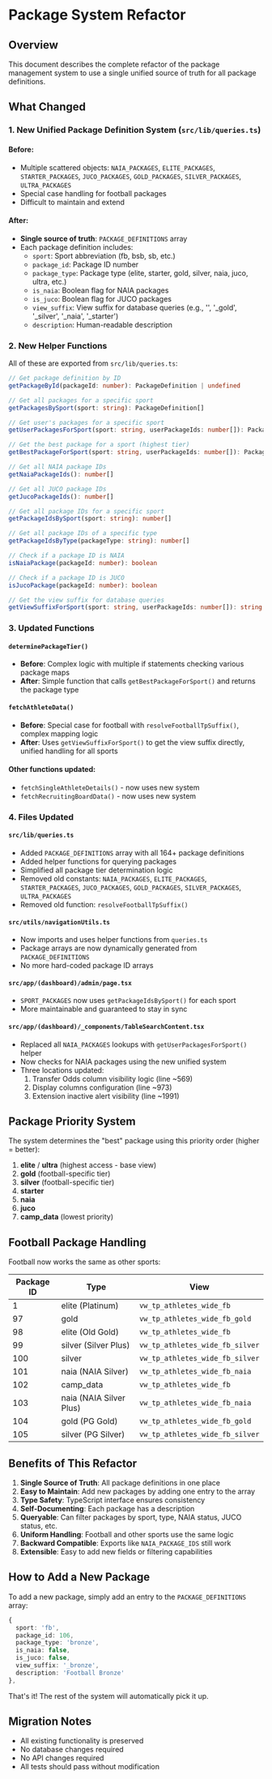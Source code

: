 # Package System Refactor

## Overview
This document describes the complete refactor of the package management system to use a single unified source of truth for all package definitions.

## What Changed

### 1. **New Unified Package Definition System** (`src/lib/queries.ts`)

#### Before:
- Multiple scattered objects: `NAIA_PACKAGES`, `ELITE_PACKAGES`, `STARTER_PACKAGES`, `JUCO_PACKAGES`, `GOLD_PACKAGES`, `SILVER_PACKAGES`, `ULTRA_PACKAGES`
- Special case handling for football packages
- Difficult to maintain and extend

#### After:
- **Single source of truth**: `PACKAGE_DEFINITIONS` array
- Each package definition includes:
  - `sport`: Sport abbreviation (fb, bsb, sb, etc.)
  - `package_id`: Package ID number
  - `package_type`: Package type (elite, starter, gold, silver, naia, juco, ultra, etc.)
  - `is_naia`: Boolean flag for NAIA packages
  - `is_juco`: Boolean flag for JUCO packages
  - `view_suffix`: View suffix for database queries (e.g., '', '_gold', '_silver', '_naia', '_starter')
  - `description`: Human-readable description

### 2. **New Helper Functions**

All of these are exported from `src/lib/queries.ts`:

```typescript
// Get package definition by ID
getPackageById(packageId: number): PackageDefinition | undefined

// Get all packages for a specific sport
getPackagesBySport(sport: string): PackageDefinition[]

// Get user's packages for a specific sport
getUserPackagesForSport(sport: string, userPackageIds: number[]): PackageDefinition[]

// Get the best package for a sport (highest tier)
getBestPackageForSport(sport: string, userPackageIds: number[]): PackageDefinition | null

// Get all NAIA package IDs
getNaiaPackageIds(): number[]

// Get all JUCO package IDs
getJucoPackageIds(): number[]

// Get all package IDs for a specific sport
getPackageIdsBySport(sport: string): number[]

// Get all package IDs of a specific type
getPackageIdsByType(packageType: string): number[]

// Check if a package ID is NAIA
isNaiaPackage(packageId: number): boolean

// Check if a package ID is JUCO
isJucoPackage(packageId: number): boolean

// Get the view suffix for database queries
getViewSuffixForSport(sport: string, userPackageIds: number[]): string
```

### 3. **Updated Functions**

#### `determinePackageTier()`
- **Before**: Complex logic with multiple if statements checking various package maps
- **After**: Simple function that calls `getBestPackageForSport()` and returns the package type

#### `fetchAthleteData()`
- **Before**: Special case for football with `resolveFootballTpSuffix()`, complex mapping logic
- **After**: Uses `getViewSuffixForSport()` to get the view suffix directly, unified handling for all sports

#### Other functions updated:
- `fetchSingleAthleteDetails()` - now uses new system
- `fetchRecruitingBoardData()` - now uses new system

### 4. **Files Updated**

#### `src/lib/queries.ts`
- Added `PACKAGE_DEFINITIONS` array with all 164+ package definitions
- Added helper functions for querying packages
- Simplified all package tier determination logic
- Removed old constants: `NAIA_PACKAGES`, `ELITE_PACKAGES`, `STARTER_PACKAGES`, `JUCO_PACKAGES`, `GOLD_PACKAGES`, `SILVER_PACKAGES`, `ULTRA_PACKAGES`
- Removed old function: `resolveFootballTpSuffix()`

#### `src/utils/navigationUtils.ts`
- Now imports and uses helper functions from `queries.ts`
- Package arrays are now dynamically generated from `PACKAGE_DEFINITIONS`
- No more hard-coded package ID arrays

#### `src/app/(dashboard)/admin/page.tsx`
- `SPORT_PACKAGES` now uses `getPackageIdsBySport()` for each sport
- More maintainable and guaranteed to stay in sync

#### `src/app/(dashboard)/_components/TableSearchContent.tsx`
- Replaced all `NAIA_PACKAGES` lookups with `getUserPackagesForSport()` helper
- Now checks for NAIA packages using the new unified system
- Three locations updated:
  1. Transfer Odds column visibility logic (line ~569)
  2. Display columns configuration (line ~973)
  3. Extension inactive alert visibility (line ~1991)

## Package Priority System

The system determines the "best" package using this priority order (higher = better):

1. **elite** / **ultra** (highest access - base view)
2. **gold** (football-specific tier)
3. **silver** (football-specific tier)
4. **starter**
5. **naia**
6. **juco**
7. **camp_data** (lowest priority)

## Football Package Handling

Football now works the same as other sports:

| Package ID | Type | View |
|------------|------|------|
| 1 | elite (Platinum) | `vw_tp_athletes_wide_fb` |
| 97 | gold | `vw_tp_athletes_wide_fb_gold` |
| 98 | elite (Old Gold) | `vw_tp_athletes_wide_fb` |
| 99 | silver (Silver Plus) | `vw_tp_athletes_wide_fb_silver` |
| 100 | silver | `vw_tp_athletes_wide_fb_silver` |
| 101 | naia (NAIA Silver) | `vw_tp_athletes_wide_fb_naia` |
| 102 | camp_data | `vw_tp_athletes_wide_fb` |
| 103 | naia (NAIA Silver Plus) | `vw_tp_athletes_wide_fb_naia` |
| 104 | gold (PG Gold) | `vw_tp_athletes_wide_fb_gold` |
| 105 | silver (PG Silver) | `vw_tp_athletes_wide_fb_silver` |

## Benefits of This Refactor

1. **Single Source of Truth**: All package definitions in one place
2. **Easy to Maintain**: Add new packages by adding one entry to the array
3. **Type Safety**: TypeScript interface ensures consistency
4. **Self-Documenting**: Each package has a description
5. **Queryable**: Can filter packages by sport, type, NAIA status, JUCO status, etc.
6. **Uniform Handling**: Football and other sports use the same logic
7. **Backward Compatible**: Exports like `NAIA_PACKAGE_IDS` still work
8. **Extensible**: Easy to add new fields or filtering capabilities

## How to Add a New Package

To add a new package, simply add an entry to the `PACKAGE_DEFINITIONS` array:

```typescript
{
  sport: 'fb',
  package_id: 106,
  package_type: 'bronze',
  is_naia: false,
  is_juco: false,
  view_suffix: '_bronze',
  description: 'Football Bronze'
},
```

That's it! The rest of the system will automatically pick it up.

## Migration Notes

- All existing functionality is preserved
- No database changes required
- No API changes required
- All tests should pass without modification

